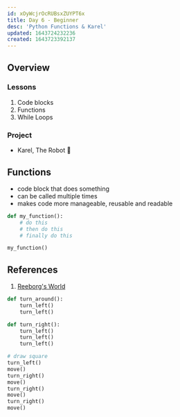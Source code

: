 ```yaml
---
id: xOyWcjrOcRUBsxZUYPT6x
title: Day 6 - Beginner
desc: 'Python Functions & Karel'
updated: 1643724232236
created: 1643723392137
---
```


## Overview

### Lessons

1. Code blocks
1. Functions
1. While Loops

### Project

- Karel, The Robot 🤖

## Functions

- code block that does something
- can be called multiple times
- makes code more manageable, reusable and readable

```py
def my_function():
    # do this
    # then do this
    # finally do this

my_function()
```

## References

1. [Reeborg's World](https://reeborg.ca/reeborg.html)

```py
def turn_around():
    turn_left()
    turn_left()

def turn_right():
    turn_left()
    turn_left()
    turn_left()

# draw square
turn_left()
move()
turn_right()
move()
turn_right()
move()
turn_right()
move()
```
